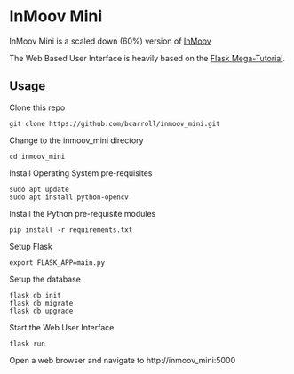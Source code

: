 # InMoov Mini 

InMoov Mini is a scaled down (60%) version of [InMoov](http://inmoov.fr)

The Web Based User Interface is heavily based on the [Flask Mega-Tutorial](https://blog.miguelgrinberg.com/post/the-flask-mega-tutorial-part-i-hello-world).

## Usage

Clone this repo
```
git clone https://github.com/bcarroll/inmoov_mini.git
```

Change to the inmoov_mini directory
```
cd inmoov_mini
```

Install Operating System pre-requisites
```
sudo apt update
sudo apt install python-opencv
```

Install the Python pre-requisite modules
```
pip install -r requirements.txt
```

Setup Flask
```
export FLASK_APP=main.py
```

Setup the database
```
flask db init
flask db migrate
flask db upgrade
```

Start the Web User Interface
```
flask run
```

Open a web browser and navigate to http://inmoov_mini:5000
